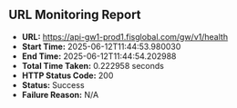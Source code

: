 ## URL Monitoring Report

- **URL:** https://api-gw1-prod1.fisglobal.com/gw/v1/health
- **Start Time:** 2025-06-12T11:44:53.980030
- **End Time:** 2025-06-12T11:44:54.202988
- **Total Time Taken:** 0.222958 seconds
- **HTTP Status Code:** 200
- **Status:** Success
- **Failure Reason:** N/A
